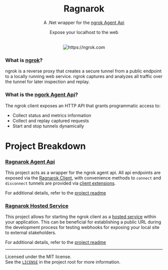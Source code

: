 <div align="center">
    <h1> Ragnarok </h1>
    <p> A .Net wrapper for the <a href="https://ngrok.com/docs#client-api">ngrok Agent Api</a></p>
	  <p>Expose your localhost to the web</p>
	  <br>
    <img src="https://ngrok.com/static/img/overview.png" alt="https://ngrok.com">
</div>

### What is [ngrok](https://ngrok.com)?
ngrok is a reverse proxy that creates a secure tunnel from a public endpoint to a locally running web service.
ngrok captures and analyzes all traffic over the tunnel for later inspection and replay.  

### What is the [ngork Agent Api](https://ngrok.com/docs#client-api)? 
The ngrok client exposes an HTTP API that grants programmatic access to:
 * Collect status and metrics information
 * Collect and replay captured requests
 * Start and stop tunnels dynamically     
     
     
 # Project Breakdown
 
 ### [Ragnarok Agent Api](https://github.com/0phois/Ragnarok/tree/master/Ragnarok.AgentApi)
 This project acts as a wrapper for the ngrok agent api. All api endpoints are exposed via the [Ragnarok Client](https://github.com/0phois/Ragnarok/blob/master/Ragnarok.AgentApi/Client/RagnarokClient.Requests.cs), with convenience methods to `connect` and `disconnect` tunnels are provided via [client extensions](https://github.com/0phois/Ragnarok/blob/master/Ragnarok.AgentApi/Helpers/Extensions/RagnorokClientExtensions.cs).   
 
 For additional details, refer to the [project readme](https://github.com/0phois/Ragnarok/tree/master/Ragnarok.AgentApi) 
 
 ### [Ragnarok Hosted Service](https://github.com/0phois/Ragnarok/tree/master/Ragnarok.HostedService)
 This project allows for starting the ngrok client as a [hosted service](https://docs.microsoft.com/en-us/dotnet/api/microsoft.extensions.hosting.ihostedservice?view=dotnet-plat-ext-5.0) within your application. This can be beneficial for establishing a public URL during the development process for testing webhooks for exposing your local site to external stakeholders.  
 
 For additional details, refer to the [project readme](https://github.com/0phois/Ragnarok/tree/master/Ragnarok.HostedService)   

* * *

Licensed under the MIT license.  
See the [`LICENSE`](https://github.com/0phois/Ragnarok/blob/master/LICENSE) in the project root for more information.
